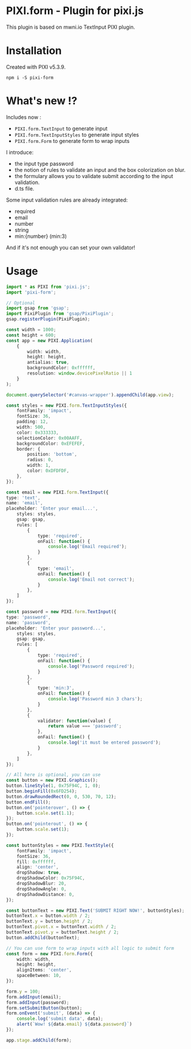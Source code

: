 
# PIXI.form - Plugin for pixi.js

This plugin is based on mwni.io TextInput PIXI plugin.

# Installation

Created with PIXI v5.3.9.

`npm i -S pixi-form`

# What's new !?

Includes now :

- `PIXI.form.TextInput` to generate input
- `PIXI.form.TextInputStyles` to generate input styles
- `PIXI.form.Form` to generate form to wrap inputs

I introduce:

- the input type password
- the notion of rules to validate an input and the box colorization on blur.
- the formulary allows you to validate submit according to the input validation.
- d.ts file.

Some input validation rules are already integrated:

- required
- email
- number
- string
- min:{number} (min:3)

And if it's not enough you can set your own validator!

# Usage

```ts
import * as PIXI from 'pixi.js';
import 'pixi-form';

// Optional
import gsap from 'gsap';
import PixiPlugin from 'gsap/PixiPlugin';
gsap.registerPlugin(PixiPlugin);

const width = 1000;
const height = 600;
const app = new PIXI.Application(
    { 
        width: width,
        height: height,
        antialias: true,
        backgroundColor: 0xffffff,
        resolution: window.devicePixelRatio || 1
    }
);

document.querySelector('#canvas-wrapper').appendChild(app.view);

const styles = new PIXI.form.TextInputStyles({
    fontFamily: 'impact',
    fontSize: 36,
    padding: 12,
    width: 500,
    color: 0x333333,
    selectionColor: 0x00AAFF,
    backgroundColor: 0xEFEFEF,
    border: {
        position: 'bottom',
        radius: 0,
        width: 1,
        color: 0xDFDFDF,
    },
});

const email = new PIXI.form.TextInput({
type: 'text',
name: 'email',
placeholder: 'Enter your email...',
    styles: styles,
    gsap: gsap,
    rules: [
        {
            type: 'required',
            onFail: function() {
                console.log('Email required');
            }
        },
        {
            type: 'email',
            onFail: function() {
                console.log('Email not correct');
            }
        },
    ]
});

const password = new PIXI.form.TextInput({
type: 'password',
name: 'password',
placeholder: 'Enter your password...',
    styles: styles,
    gsap: gsap,
    rules: [
        {
            type: 'required',
            onFail: function() {
                console.log('Password required');
            }
        },
        {
            type: 'min:3',
            onFail: function() {
                console.log('Password min 3 chars');
            }
        },
        {
            validator: function(value) {
                return value === 'password';
            },
            onFail: function() {
                console.log('it must be entered password');
            }
        },
    ]
});

// All here is optional, you can use
const button = new PIXI.Graphics();
button.lineStyle(1, 0x75F94C, 1, 0);
button.beginFill(0x6FD254);
button.drawRoundedRect(0, 0, 530, 70, 12);
button.endFill();
button.on('pointerover', () => {
    button.scale.set(1.1);
});
button.on('pointerout', () => {
    button.scale.set(1);
});

const buttonStyles = new PIXI.TextStyle({
    fontFamily: 'impact',
    fontSize: 36,
    fill: 0xffffff,
    align: 'center',
    dropShadow: true,
    dropShadowColor: 0x75F94C,
    dropShadowBlur: 20,
    dropShadowAngle: 0,
    dropShadowDistance: 0,
});

const buttonText = new PIXI.Text('SUBMIT RIGHT NOW!', buttonStyles);
buttonText.x = button.width / 2;
buttonText.y = button.height / 2;
buttonText.pivot.x = buttonText.width / 2;
buttonText.pivot.y = buttonText.height / 2;
button.addChild(buttonText);

// You can use form to wrap inputs with all logic to submit form 
const form = new PIXI.form.Form({
    width: width,
    height: height,
    alignItems: 'center',
    spaceBetween: 10,
});

form.y = 100;
form.addInput(email);
form.addInput(password);
form.setSubmitButton(button);
form.onEvent('submit', (data) => {
    console.log('submit data', data);
    alert(`Wow! ${data.email} ${data.password}`)
});

app.stage.addChild(form);
```
